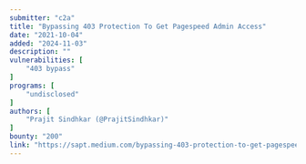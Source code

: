```yaml
---
submitter: "c2a"
title: "Bypassing 403 Protection To Get Pagespeed Admin Access"
date: "2021-10-04"
added: "2024-11-03"
description: ""
vulnerabilities: [
    "403 bypass"
]
programs: [
    "undisclosed"
]
authors: [
    "Prajit Sindhkar (@PrajitSindhkar)"
]
bounty: "200"
link: "https://sapt.medium.com/bypassing-403-protection-to-get-pagespeed-admin-access-822fab64c0b3"
---
```




